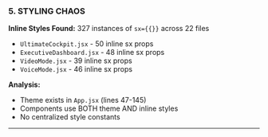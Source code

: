 ### 5. STYLING CHAOS

**Inline Styles Found:** 327 instances of `sx={{}}` across 22 files

- `UltimateCockpit.jsx` - 50 inline sx props
- `ExecutiveDashboard.jsx` - 48 inline sx props
- `VideoMode.jsx` - 39 inline sx props
- `VoiceMode.jsx` - 46 inline sx props

**Analysis:**

- Theme exists in `App.jsx` (lines 47-145)
- Components use BOTH theme AND inline styles
- No centralized style constants

---
